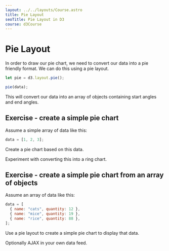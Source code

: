 ```yaml
---
layout: ../../layouts/Course.astro
title: Pie Layout
seoTitle: Pie Layout in D3
course: d3Course
---
```


# Pie Layout

In order to draw our pie chart, we need to convert our data into a pie friendly format. We can do this using a pie layout.

```js
let pie = d3.layout.pie();

pie(data);
```

This will convert our data into an array of objects containing start angles and end angles.

## Exercise - create a simple pie chart

Assume a simple array of data like this:

```js
data = [1, 2, 3];
```

Create a pie chart based on this data.

Experiment with converting this into a ring chart.

## Exercise - create a simple pie chart from an array of objects

Assume an array of data like this:

```js
data = [
  { name: "cats", quantity: 12 },
  { name: "mice", quantity: 19 },
  { name: "rice", quantity: 88 },
];
```

Use a pie layout to create a simple pie chart to display that data.

Optionally AJAX in your own data feed.
